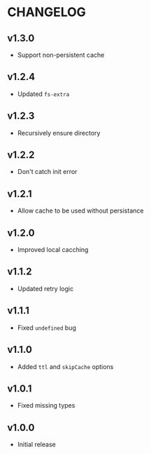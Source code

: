 # CHANGELOG

## v1.3.0
* Support non-persistent cache

## v1.2.4
* Updated `fs-extra`

## v1.2.3
* Recursively ensure directory

## v1.2.2
* Don't catch init error
## v1.2.1
* Allow cache to be used without persistance

## v1.2.0
* Improved local cacching

## v1.1.2
* Updated retry logic

## v1.1.1
* Fixed `undefined` bug

## v1.1.0
* Added `ttl` and `skipCache` options

## v1.0.1
* Fixed missing types
## v1.0.0
* Initial release